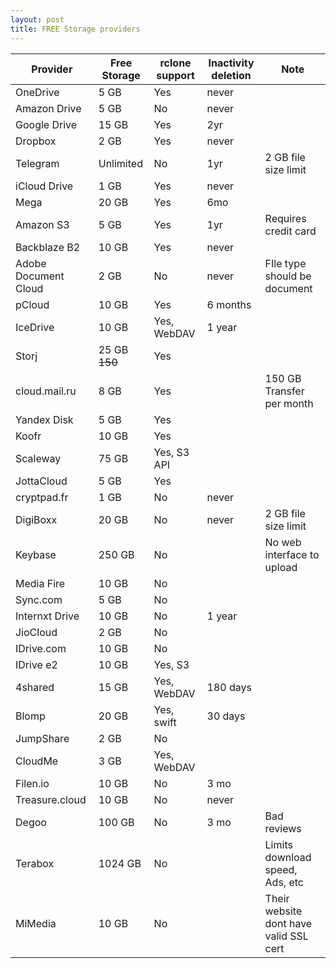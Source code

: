 ```yaml
---
layout: post
title: FREE Storage providers
---
```



| Provider             | Free Storage | rclone support | Inactivity deletion | Note                                   |
| -------------------- | ------------ | -------------- | ------------------- | -------------------------------------- |
| OneDrive             | 5 GB         | Yes            | never               |                                        |
| Amazon Drive         | 5 GB         | No             | never               |                                        |
| Google Drive         | 15 GB        | Yes            | 2yr                 |                                        |
| Dropbox              | 2 GB         | Yes            | never               |                                        |
| Telegram             | Unlimited    | No             | 1yr                 | 2 GB file size limit                   |
| iCloud Drive         | 1 GB         | Yes            | never               |                                        |
| Mega                 | 20 GB        | Yes            | 6mo                 |                                        |
| Amazon S3            | 5 GB         | Yes            | 1yr                 | Requires credit card                   |
| Backblaze B2         | 10 GB        | Yes            | never               |                                        |
| Adobe Document Cloud | 2 GB         | No             | never               | FIle type should be document           |
| pCloud               | 10 GB        | Yes            | 6 months            |                                        |
| IceDrive             | 10 GB        | Yes, WebDAV    | 1 year              |                                        |
| Storj                | 25 GB ~~150~~| Yes            |                     |                                        |
| cloud.mail.ru        | 8 GB         | Yes            |                     | 150 GB Transfer per month              |
| Yandex Disk          | 5 GB         | Yes            |                     |                                        |
| Koofr                | 10 GB        | Yes            |                     |                                        |
| Scaleway             | 75 GB        | Yes, S3 API    |                     |                                        |
| JottaCloud           | 5 GB         | Yes            |                     |                                        |
| cryptpad.fr          | 1 GB         | No             | never               |                                        |
| DigiBoxx             | 20 GB        | No             | never               | 2 GB file size limit                   |
| Keybase              | 250 GB       | No             |                     | No web interface to upload             |
| Media Fire           | 10 GB        | No             |                     |                                        |
| Sync.com             | 5 GB         | No             |                     |                                        |
| Internxt Drive       | 10 GB        | No             | 1 year              |                                        |
| JioCloud             | 2 GB         | No             |                     |                                        |
| IDrive.com           | 10 GB        | No             |                     |                                        |
| IDrive e2            | 10 GB        | Yes, S3        |                     |                                        |
| 4shared              | 15 GB        | Yes, WebDAV    | 180 days            |                                        |
| Blomp                | 20 GB        | Yes, swift     | 30 days             |                                        |
| JumpShare            | 2 GB         | No             |                     |                                        |
| CloudMe              | 3 GB         | Yes, WebDAV    |                     |                                        |
| Filen.io             | 10 GB        | No             | 3 mo                |                                        |
| Treasure.cloud       | 10 GB        | No             | never               |                                        |
| Degoo                | 100 GB       | No             | 3 mo                | Bad reviews                            |
| Terabox              | 1024 GB      | No             |                     | Limits download speed, Ads, etc        |
| MiMedia              | 10 GB        | No             |                     | Their website dont have valid SSL cert |


<script src='{{ '/public/js/tablesort.js' | absolute_url }}'></script>